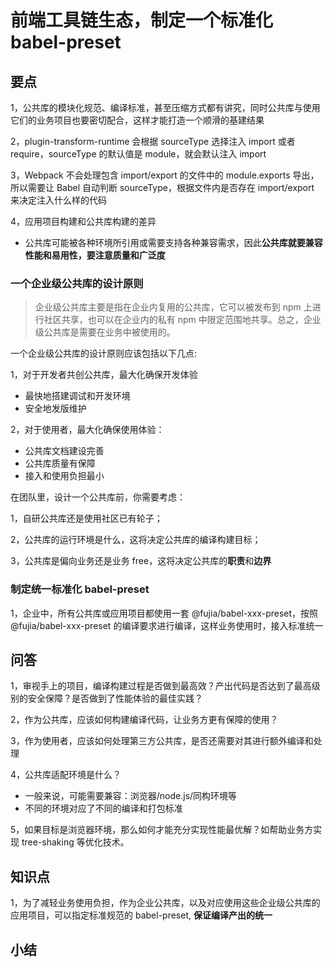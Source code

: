 # 前端工具链生态，制定一个标准化 babel-preset

## 要点

1，公共库的模块化规范、编译标准，甚⾄压缩⽅式都有讲究，同时公共库与使⽤它们的业务项⽬也要密切配合，这样才能打造⼀个顺滑的基建结果

2，plugin-transform-runtime 会根据 sourceType 选择注⼊ import 或者 require，sourceType 的默认值是 module，就会默认注⼊ import

3，Webpack 不会处理包含 import/export 的⽂件中的 module.exports 导出，所以需要让 Babel ⾃动判断 sourceType，根据⽂件内是否存在 import/export 来决定注⼊什么样的代码

4，应用项目构建和公共库构建的差异

- 公共库可能被各种环境所引用或需要支持各种兼容需求，因此**公共库就要兼容性能和易用性，要注意质量和广泛度**

### 一个企业级公共库的设计原则

> 企业级公共库主要是指在企业内复⽤的公共库，它可以被发布到 npm 上进⾏社区共享，也可以在企业内的私有 npm 中限定范围地共享。总之，企业级公共库是需要在业务中被使⽤的。

⼀个企业级公共库的设计原则应该包括以下⼏点:

1，对于开发者共创公共库，最大化确保开发体验

- 最快地搭建调试和开发环境
- 安全地发版维护

2，对于使⽤者，最⼤化确保使⽤体验：

- 公共库文档建设完善
- 公共库质量有保障
- 接入和使用负担最小

在团队⾥，设计⼀个公共库前，你需要考虑：

1，⾃研公共库还是使⽤社区已有轮⼦；

2，公共库的运⾏环境是什么，这将决定公共库的编译构建⽬标；

3，公共库是偏向业务还是业务 free，这将决定公共库的**职责**和**边界**

### 制定统一标准化 babel-preset

1，企业中，所有公共库或应⽤项⽬都使⽤⼀套 @fujia/babel-xxx-preset，按照 @fujia/babel-xxx-preset 的编译要求进⾏编译，这样业务使⽤时，接⼊标准统⼀

## 问答

1，审视手上的项目，编译构建过程是否做到最高效？产出代码是否达到了最高级别的安全保障？是否做到了性能体验的最佳实践？

2，作为公共库，应该如何构建编译代码，让业务方更有保障的使用？

3，作为使用者，应该如何处理第三方公共库，是否还需要对其进行额外编译和处理

4，公共库适配环境是什么？

- 一般来说，可能需要兼容：浏览器/node.js/同构环境等
- 不同的环境对应了不同的编译和打包标准

5，如果⽬标是浏览器环境，那么如何才能充分实现性能最优解？如帮助业务⽅实现 tree-shaking 等优化技术。

## 知识点

1，为了减轻业务使用负担，作为企业公共库，以及对应使用这些企业级公共库的应用项目，可以指定标准规范的 babel-preset, **保证编译产出的统一**

## 小结
